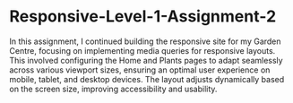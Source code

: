# Responsive-Level-1-Assignment-2
In this assignment, I continued building the responsive site for my Garden Centre, focusing on implementing media queries for responsive layouts. This involved configuring the Home and Plants pages to adapt seamlessly across various viewport sizes, ensuring an optimal user experience on mobile, tablet, and desktop devices. The layout adjusts dynamically based on the screen size, improving accessibility and usability.
